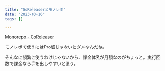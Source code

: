 ```yaml
---
title: "GoReleaserとモノレポ"
date: "2023-03-16"
tags: []

---
```


[Monorepo - GoReleaser](https://goreleaser.com/customization/monorepo/)

モノレポで使うにはPro版じゃないとダメなんだね。

そんなに頻繁に使うわけじゃないから、課金体系が月額なのがちょっと。実行回数で課金なら手を出しやすいと思う。
